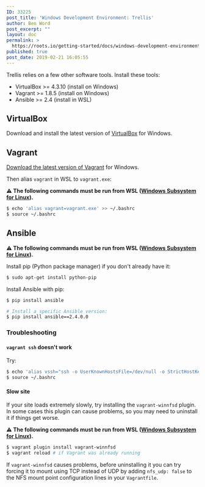 ```yaml
---
ID: 33225
post_title: 'Windows Development Environment: Trellis'
author: Ben Word
post_excerpt: ""
layout: doc
permalink: >
  https://roots.io/getting-started/docs/windows-development-environment-trellis/
published: true
post_date: 2019-02-21 16:05:55
---
```

Trellis relies on a few other software tools. Install these tools:

- VirtualBox >= 4.3.10 (install on Windows)
- Vagrant >= 1.8.5 (install on Windows)
- Ansible >= 2.4 (install in WSL)


## VirtualBox

Download and install the latest version of [VirtualBox](https://www.virtualbox.org/wiki/Downloads) for Windows.

## Vagrant

[Download the latest version of Vagrant](https://www.vagrantup.com/downloads.html) for Windows.

Then alias `vagrant` in WSL to `vagrant.exe`:

**⚠️ The following commands must be run from WSL ([Windows Subsystem for Linux](https://docs.microsoft.com/en-us/windows/wsl/install-win10)).**

```sh
$ echo 'alias vagrant=vagrant.exe' >> ~/.bashrc
$ source ~/.bashrc
```

## Ansible

**⚠️ The following commands must be run from WSL ([Windows Subsystem for Linux](https://docs.microsoft.com/en-us/windows/wsl/install-win10)).**

Install pip (Python package manager) if you don't already have it:

```sh
$ sudo apt-get install python-pip
```

Install Ansible with pip:
```sh
$ pip install ansible

# Install a specific Ansible version:
$ pip install ansible==2.4.0.0
```

### Troubleshooting

#### `vagrant ssh` doesn't work

Try:

```sh
$ echo 'alias vssh="ssh -o UserKnownHostsFile=/dev/null -o StrictHostKeyChecking=no vagrant@127.0.0.1 -i ./.vagrant/machines/default/virtualbox/private_key -p"' >> ~/.bashrc
$ source ~/.bashrc
```

#### Slow site

If your site loads extremely slowly, try installing the `vagrant-winnfsd` plugin. In some cases this plugin can cause problems, so you may need to uninstall it if things get worse.

**⚠️ The following commands must be run from WSL ([Windows Subsystem for Linux](https://docs.microsoft.com/en-us/windows/wsl/install-win10)).**

```sh
$ vagrant plugin install vagrant-winnfsd
$ vagrant reload # if Vagrant was already running
```

If `vagrant-winnfsd` causes problems, before uninstalling it you can try forcing it to mount using TCP instead of UDP by adding `nfs_udp: false` to the NFS mount point configuration lines in your `Vagrantfile`.